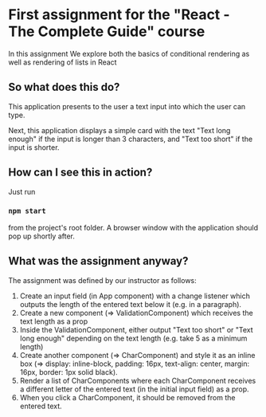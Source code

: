 # First assignment for the "React - The Complete Guide" course

In this assignment We explore both the basics of conditional rendering as well as rendering of lists in React

## So what does this do?

This application presents to the user a text input into which the user can type.

Next, this application displays a simple card with the text "Text long enough" if the input is longer than 3 characters, and "Text too short" if the input is shorter.

## How can I see this in action?

Just run
### `npm start`
from the project's root folder. A browser window with the application should pop up shortly after.

## What was the assignment anyway?

The assignment was defined by our instructor as follows:

1. Create an input field (in App component) with a change listener which outputs the length of the entered text below it (e.g. in a paragraph).
2. Create a new component (=> ValidationComponent) which receives the text length as a prop
3. Inside the ValidationComponent, either output "Text too short" or "Text long enough" depending on the text length (e.g. take 5 as a minimum length)
4. Create another component (=> CharComponent) and style it as an inline box (=> display: inline-block, padding: 16px, text-align: center, margin: 16px, border: 1px solid black).
5. Render a list of CharComponents where each CharComponent receives a different letter of the entered text (in the initial input field) as a prop.
6. When you click a CharComponent, it should be removed from the entered text.
